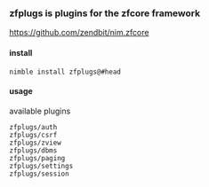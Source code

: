 ### zfplugs is plugins for the zfcore framework
https://github.com/zendbit/nim.zfcore

#### install
```
nimble install zfplugs@#head
```

#### usage
available plugins
```
zfplugs/auth
zfplugs/csrf
zfplugs/zview
zfplugs/dbms
zfplugs/paging
zfplugs/settings
zfplugs/session 
```
